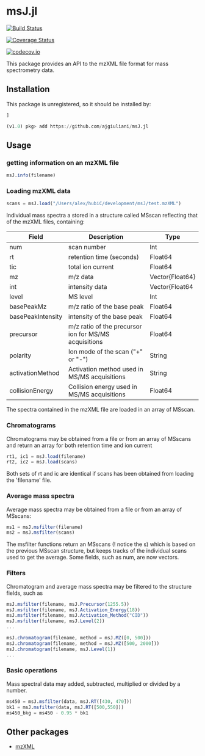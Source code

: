 # msJ.jl

[![Build Status](https://travis-ci.org/ajgiuliani/msJ.jl.svg?branch=master)](https://travis-ci.org/ajgiuliani/msJ.jl)

[![Coverage Status](https://coveralls.io/repos/ajgiuliani/msJ.j/badge.svg?branch=master&service=github)](https://coveralls.io/github//ajgiuliani/msJ.j?branch=master)

[![codecov.io](http://codecov.io/github//ajgiuliani/msJ.j/coverage.svg?branch=master)](http://codecov.io/github/ajgiuliani/msJ.j?branch=master)

This package provides an API to the mzXML file format for mass spectrometry data.

## Installation
This package is unregistered, so it should be installed by:
```julia
]
```
```julia
(v1.0) pkg> add https://github.com/ajgiuliani/msJ.jl
```

## Usage

### getting information on an mzXML file

```julia
msJ.info(filename)
```

### Loading mzXML data

```julia
scans = msJ.load("/Users/alex/hubiC/development/msJ/test.mzXML")
```

Individual mass spectra a stored in a structure called MSscan reflecting that of the mzXML files, containing:

| Field             | Description                                           | Type            |
|-------------------|-------------------------------------------------------|-----------------|
| num               | scan number                                           | Int             |
| rt                | retention time (seconds)                              | Float64         |
| tic               | total ion current                                     | Float64         |
| mz                | m/z data                                              | Vector{Float64} |
| int               | intensity data                                        | Vector{Float64  |
| level             | MS level                                              | Int             |
| basePeakMz        | m/z ratio of the base peak                            | Float64         |
| basePeakIntensity | intensity of the base peak                            | Float64         |
| precursor         | m/z ratio of the precursor ion for MS/MS acquisitions | Float64         |
| polarity          | Ion mode of the scan ("+" or "-")                     | String          |
| activationMethod  | Activation method used in MS/MS acquisitions          | String          |
| collisionEnergy   | Collision energy used in MS/MS acquisitions           | Float64         |

The spectra contained in the mzXML file are loaded in an array of MSscan.

### Chromatograms
Chromatograms may be obtained from a file or from an array of MSscans and return an array for both retention time and ion current

```julia
rt1, ic1 = msJ.load(filename)
rt2, ic2 = msJ.load(scans)
```
Both sets of rt and ic are identical if scans has been obtained from loading the 'filename' file.

### Average mass spectra
Average mass spectra may be obtained from a file or from an array of MSscans:

```julia
ms1 = msJ.msfilter(filename)
ms2 = msJ.msfilter(scans)
```
The msfilter functions return an MSscans (! notice the s) which is based on the previous MSscan structure, but keeps tracks of the individual scans used to get the average. Some fields, such as num, are  now vectors.

### Filters
Chromatogram and average mass spectra may be filtered to the structure fields, such as

```julia
msJ.msfilter(filename, msJ.Precursor(1255.5))
msJ.msfilter(filename, msJ.Activation_Energy(18))
msJ.msfilter(filename, msJ.Activation_Method("CID"))
msJ.msfilter(filename, msJ.Level(2))
...
```

```julia
msJ.chromatogram(filename, method = msJ.MZ([0, 500]))
msJ.chromatogram(filename, method = msJ.MZ([500, 2000]))
msJ.chromatogram(filename, msJ.Level(1))
...
```

### Basic operations
Mass spectral data may added, subtracted, multiplied or divided by a number.

```julia
ms450 = msJ.msfilter(data, msJ.RT([430, 470]))
bk1 = msJ.msfilter(data, msJ.RT([500,550]))
ms450_bkg = ms450 - 0.95 * bk1
```

## Other packages
* [mzXML](https://github.com/timholy/mzXML.jl)
